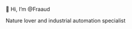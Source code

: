 👋 Hi, I’m @Fraaud

Nature lover and industrial automation specialist
<!---
Fraaud/Fraaud is a ✨ special ✨ repository because its `README.md` (this file) appears on your GitHub profile.
You can click the Preview link to take a look at your changes.
--->
